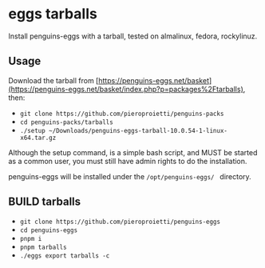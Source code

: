 # eggs tarballs

Install penguins-eggs with a tarball, tested on almalinux, fedora, rockylinuz.


## Usage

Download the tarball from [https://penguins-eggs.net/basket](https://penguins-eggs.net/basket/index.php?p=packages%2Ftarballs), then:

* `git clone https://github.com/pieroproietti/penguins-packs`
* `cd penguins-packs/tarballs`
* `./setup ~/Downloads/penguins-eggs-tarball-10.0.54-1-linux-x64.tar.gz`

Although the setup command, is a simple bash script, and MUST be started as a common user, you must still have admin rights to do the installation.

penguins-eggs will be installed under the `/opt/penguins-eggs/ ` directory.


## BUILD tarballs

* `git clone https://github.com/pieroproietti/penguins-eggs`
* `cd penguins-eggs`
* `pnpm i`
* `pnpm tarballs`
* `./eggs export tarballs -c`
